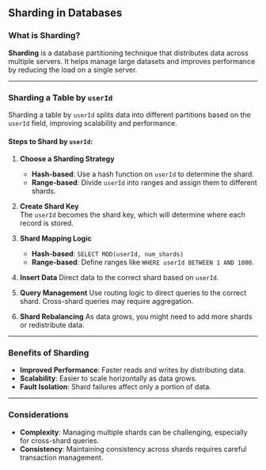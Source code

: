 
## Sharding in Databases

### What is Sharding?

**Sharding** is a database partitioning technique that distributes data across multiple servers. It helps manage large datasets and improves performance by reducing the load on a single server.

---

### Sharding a Table by `userId`

Sharding a table by `userId` splits data into different partitions based on the `userId` field, improving scalability and performance.

#### Steps to Shard by `userId`:

1. **Choose a Sharding Strategy**  
   - **Hash-based**: Use a hash function on `userId` to determine the shard.
   - **Range-based**: Divide `userId` into ranges and assign them to different shards.

2. **Create Shard Key**  
   The `userId` becomes the shard key, which will determine where each record is stored.

3. **Shard Mapping Logic**
   - **Hash-based**: `SELECT MOD(userId, num_shards)`
   - **Range-based**: Define ranges like `WHERE userId BETWEEN 1 AND 1000`.

4. **Insert Data**
   Direct data to the correct shard based on `userId`.

5. **Query Management**
   Use routing logic to direct queries to the correct shard. Cross-shard queries may require aggregation.

6. **Shard Rebalancing**
   As data grows, you might need to add more shards or redistribute data.

---

### Benefits of Sharding

- **Improved Performance**: Faster reads and writes by distributing data.
- **Scalability**: Easier to scale horizontally as data grows.
- **Fault Isolation**: Shard failures affect only a portion of data.

---

### Considerations

- **Complexity**: Managing multiple shards can be challenging, especially for cross-shard queries.
- **Consistency**: Maintaining consistency across shards requires careful transaction management.
